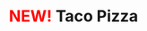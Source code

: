---
title: "<span style='color:red; font-weight:700'>NEW!</span> Taco Pizza"
description: "A Santa Fe ranch base, taco beef, onions, peppers, , two cheeses, finished with diced tomatoes, and a dollop of sour cream."
price_s: "15"
price_m: "21"
price_l: "25"
price_xl: "29"
weight: "5"
hidden: true
---
